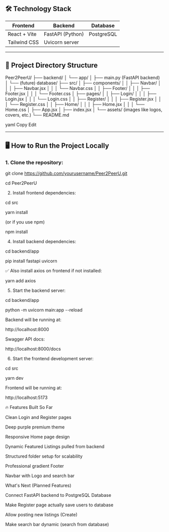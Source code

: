## 🛠️ Technology Stack

| Frontend | Backend | Database |
|---------|---------|---------|
| React + Vite | FastAPI (Python) | PostgreSQL |
| Tailwind CSS | Uvicorn server | |

---

## 📂 Project Directory Structure

Peer2PeerU/ ├── backend/ │ └── app/ │ ├── main.py (FastAPI backend) │ └── (future) database/ ├── src/ │ ├── components/ │ │ ├── Navbar/ │ │ │ ├── Navbar.jsx │ │ │ └── Navbar.css │ │ ├── Footer/ │ │ │ ├── Footer.jsx │ │ │ └── Footer.css │ ├── pages/ │ │ ├── Login/ │ │ │ ├── Login.jsx │ │ │ └── Login.css │ │ ├── Register/ │ │ │ ├── Register.jsx │ │ │ └── Register.css │ │ ├── Home/ │ │ │ ├── Home.jsx │ │ │ └── Home.css │ ├── App.jsx │ ├── index.jsx │ └── assets/ (images like logos, covers, etc.) └── README.md

yaml
Copy
Edit

---

## 🖥️ How to Run the Project Locally

### 1. Clone the repository:

git clone https://github.com/yourusername/Peer2PeerU.git

cd Peer2PeerU

2. Install frontend dependencies:

cd src

yarn install

(or if you use npm)

npm install

4. Install backend dependencies:

cd backend/app

pip install fastapi uvicorn

✅ Also install axios on frontend if not installed:

yarn add axios

5. Start the backend server:

cd backend/app

python -m uvicorn main:app --reload

Backend will be running at:

http://localhost:8000

Swagger API docs:

http://localhost:8000/docs


6. Start the frontend development server:

cd src

yarn dev

Frontend will be running at:

http://localhost:5173


🔥 Features Built So Far

Clean Login and Register pages

Deep purple premium theme

Responsive Home page design

Dynamic Featured Listings pulled from backend

Structured folder setup for scalability

Professional gradient Footer

Navbar with Logo and search bar

What's Next (Planned Features)

Connect FastAPI backend to PostgreSQL Database

Make Register page actually save users to database

Allow posting new listings (Create)

Make search bar dynamic (search from database)
